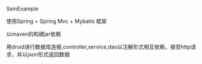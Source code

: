 SsmExample 

使用Spring + Spring Mvc + Mybatis 框架

以maven的构建jar依赖

用druid进行数据库连接,controller,service,dao以注解形式相互依赖，接受http请求，并以json形式返回数据
